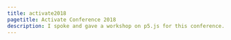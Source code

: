```yaml
---
title: activate2018
pagetitle: Activate Conference 2018
description: I spoke and gave a workshop on p5.js for this conference. Here you'll find the notes and slide for the talk I gave. The talk introduces p5.js as a means for game creation and JavaScript introduction.
---
```

